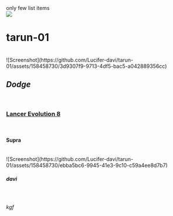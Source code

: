 <html> 
  <head> only few list items <br> 
  <title>Favourite Names</title></head>
  <body>
    <img src="C:\Users\LAB1\Pictures\Screenshots\Screenshot.png">
<b><h1> tarun-01 </h1> </b> <br>![Screenshot](https://github.com/Lucifer-davi/tarun-01/assets/158458730/3d9307f9-9713-4df5-bac5-a042889356cc)

<i><h2> Dodge </h2> </i> <br>
<u><h3> Lancer Evolution 8 </h3> </u> <br>
<h4> Supra </h4> <br>![Screenshot](https://github.com/Lucifer-davi/tarun-01/assets/158458730/ebba5bc6-9945-41e3-9c10-c59a4ee8d7b7)

<h5> davi </h5> <br>
<h6>  kgf </h6> <br>
  </body>
</html>
